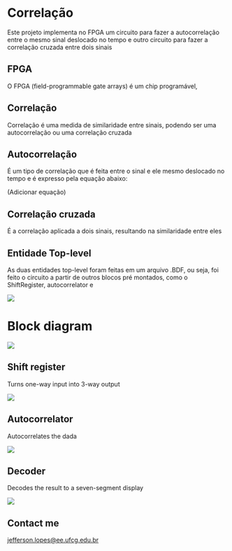 # Correlação
Este projeto implementa no FPGA um circuito para fazer a autocorrelação entre o mesmo sinal deslocado no tempo e outro circuito para fazer a correlação cruzada entre dois sinais 

## FPGA
O FPGA (field-programmable gate arrays) é um chip programável,  

## Correlação
Correlação é uma medida de similaridade entre sinais, podendo ser uma autocorrelação ou uma correlação cruzada

## Autocorrelação
É um tipo de correlação que é feita entre o sinal e ele mesmo deslocado no tempo e é expresso pela equação abaixo:

(Adicionar equação)

## Correlação cruzada
É a correlação aplicada a dois sinais, resultando na similaridade entre eles

## Entidade Top-level
As duas entidades top-level foram feitas em um arquivo .BDF, ou seja, foi feito o circuito a partir de outros blocos pré montados, como o ShiftRegister, autocorrelator e  

![](Output_files/Correlation.png)
 




# Block diagram
![](Output_files/Diagram.png)

## Shift register
 Turns one-way input into 3-way output

 ![](Output_files/ShiftRegister.png)
 
## Autocorrelator
 Autocorrelates the dada

 ![](Output_files/Autocorrelator.png)
 
## Decoder
 Decodes the result to a seven-segment display
 
 ![](Output_files/Decoder.png)

## Contact me
 jefferson.lopes@ee.ufcg.edu.br
